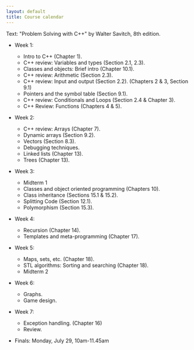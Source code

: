 ```yaml
---
layout: default
title: Course calendar
---
```


Text: "Problem Solving with C++" by Walter Savitch, 8th edition.

* Week 1:
    - Intro to C++ (Chapter 1).
    - C++ review: Variables and types (Section 2.1, 2.3).
    - Classes and objects: Brief intro (Chapter 10.1).
    - C++ review: Arithmetic (Section 2.3).
    - C++ review: Input and output (Section 2.2).
      (Chapters 2 \& 3, Section 9.1)
    - Pointers and the symbol table (Section 9.1).
    - C++ review: Conditionals and Loops (Section 2.4 \& Chapter 3). 
    - C++ Review: Functions (Chapters 4 \& 5).
    
* Week 2: 
    - C++ review: Arrays (Chapter 7).
    - Dynamic arrays (Section 9.2).
    - Vectors (Section 8.3).
    - Debugging techniques. 
    - Linked lists (Chapter 13).
    - Trees (Chapter 13). 
    
* Week 3: 
    - Midterm 1   
    - Classes and object oriented programming (Chapters 10).
    - Class inheritance (Sections 15.1 \& 15.2).
    - Splitting Code (Section 12.1). 
    - Polymorphism (Section 15.3).
    
* Week 4:
    - Recursion (Chapter 14). 
    - Templates and meta-programming  (Chapter 17).
    
* Week 5:
    - Maps, sets, etc. (Chapter 18).
    - STL algorithms: Sorting and searching (Chapter 18).
    - Midterm 2
    
* Week 6:
    - Graphs.   
    - Game design. 
    
* Week 7:
    - Exception handling. (Chapter 16)
    - Review.
    
* Finals: Monday, July 29, 10am-11.45am
    
